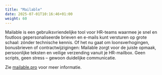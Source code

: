 ```yaml
---
title: "Mailable"
date: 2025-07-01T10:16:46+01:00
weight: 60
---
```


Mailable is een gebruiksvriendelijke tool voor HR-teams waarmee je snel en foutloos gepersonaliseerde brieven en e-mails kunt versturen op grote schaal: zónder technische kennis. Of het nu gaat om loonsverhogingen, bonusbrieven of contractwijzigingen: Mailable zorgt voor de juiste opmaak, persoonlijke teksten en veilige verzending vanuit je HR-mailbox. Geen scripts, geen stress – gewoon duidelijke communicatie.

Zie [mailable.pro](https://mailable.pro) voor meer informatie.